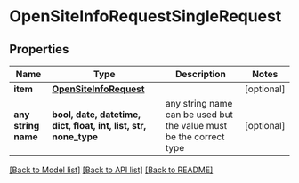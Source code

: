 # OpenSiteInfoRequestSingleRequest


## Properties
Name | Type | Description | Notes
------------ | ------------- | ------------- | -------------
**item** | [**OpenSiteInfoRequest**](OpenSiteInfoRequest.md) |  | [optional] 
**any string name** | **bool, date, datetime, dict, float, int, list, str, none_type** | any string name can be used but the value must be the correct type | [optional]

[[Back to Model list]](../README.md#documentation-for-models) [[Back to API list]](../README.md#documentation-for-api-endpoints) [[Back to README]](../README.md)


